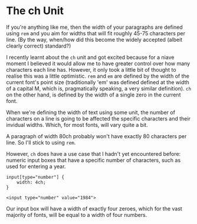 # The ch Unit

If you're anything like me, then the width of your paragraphs are defined using `rem` and you aim for widths that will fit roughly 45-75 characters per line. (By the way, when/how did this become the widely accepted (albeit clearly correct) standard?)

I recently learnt about the `ch` unit and got excited because for a niave moment I believed it would allow me to have greater control over how many characters each line has. However, it only took a little bit of thought to realise this was a little optimistic. `rem` and `em` are defined by the width of the current font's point size (traditionally \'em\' was defined defined at the width of a capital M, which is, pragmatically speaking, a very similar definition). `ch` on the other hand, is defined by the width of a single zero in the current font. 

When we're defining the width of text using some unit, the number of characters on a line is going to be affected the specific characters and their invidual widths. Which, for most fonts, will vary quite a bit. 

A paragraph of width 80ch probably won't have exactly 80 characters per line. So I'll stick to using `rem`.

However, `ch` does have a use case that I hadn't yet encountered before: numeric input boxes that have a specific number of characters, such as used for entering a year.

```
input[type="number"] {
	width: 4ch;
}

<input type="number" value="1984">
```

Our input box will have a width of exactly four zeroes, which for the vast majority of fonts, will be equal to a width of four numbers.
